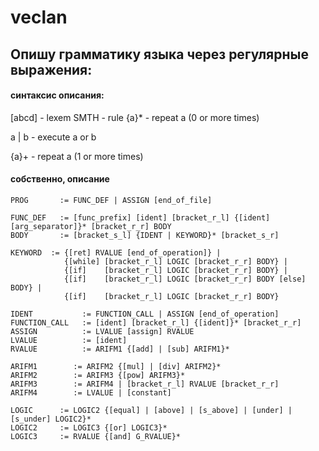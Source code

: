 # veclan


## Опишу грамматику языка через регулярные выражения:

#### синтаксис описания:
[abcd] - lexem
SMTH   - rule
{a}*   - repeat a (0 or more times)

a | b  - execute a or b

{a}+   - repeat a (1 or more times)


####  собственно, описание
```
PROG	   := FUNC_DEF | ASSIGN [end_of_file]

FUNC_DEF   := [func_prefix] [ident] [bracket_r_l] {[ident] [arg_separator]}* [bracket_r_r] BODY
BODY       := [bracket_s_l] {IDENT | KEYWORD}* [bracket_s_r]

KEYWORD  := {[ret] RVALUE [end_of_operation]} | 
            {[while] [bracket_r_l] LOGIC [bracket_r_r] BODY} |
            {[if]    [bracket_r_l] LOGIC [bracket_r_r] BODY} | 
            {[if]    [bracket_r_l] LOGIC [bracket_r_r] BODY [else] BODY} |
            {[if]    [bracket_r_l] LOGIC [bracket_r_r] BODY}

IDENT	        := FUNCTION_CALL | ASSIGN [end_of_operation]
FUNCTION_CALL   := [ident] [bracket_r_l] {[ident]}* [bracket_r_r]
ASSIGN          := LVALUE [assign] RVALUE
LVALUE          := [ident]
RVALUE          := ARIFM1 {[add] | [sub] ARIFM1}*

ARIFM1        := ARIFM2 {[mul] | [div] ARIFM2}*
ARIFM2        := ARIFM3 {[pow] ARIFM3}*
ARIFM3        := ARIFM4 | [bracket_r_l] RVALUE [bracket_r_r]
ARIFM4        := LVALUE | [constant]

LOGIC      := LOGIC2 {[equal] | [above] | [s_above] | [under] | [s_under] LOGIC2}*
LOGIC2     := LOGIC3 {[or] LOGIC3}*
LOGIC3     := RVALUE {[and] G_RVALUE}*
```
